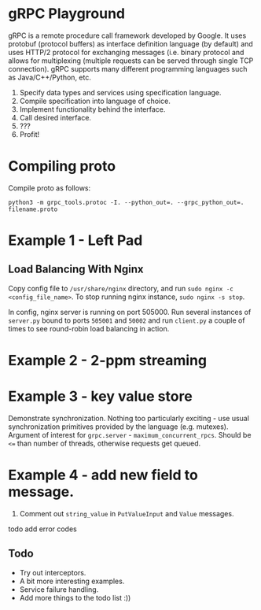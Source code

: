 # gRPC Playground
gRPC is a remote procedure call framework developed by Google. It uses protobuf (protocol buffers) as interface definition language (by default) and uses HTTP/2 protocol for exchanging messages (i.e. binary protocol and allows for multiplexing (multiple requests can be served through single TCP connection). gRPC supports many different programming languages such as Java/C++/Python, etc.

1. Specify data types and services using specification language.
2. Compile specification into language of choice.  
3. Implement functionality behind the interface. 
4. Call desired interface. 
5. ???
6. Profit!

# Compiling proto  
Compile proto as follows:

`python3 -m grpc_tools.protoc -I. --python_out=. --grpc_python_out=. filename.proto`

# Example 1 - Left Pad 
## 

## Load Balancing With Nginx
Copy config file to `/usr/share/nginx` directory, and run `sudo nginx -c <config_file_name>`. To stop running nginx instance, `sudo nginx -s stop`.

In config, nginx server is running on port 505000. Run several instances of `server.py` bound to ports `505001` and `50002` and run `client.py` a couple of times to see round-robin load balancing in action.


# Example 2 - 2-ppm streaming

# Example 3 - key value store 
Demonstrate synchronization. Nothing too particularly exciting - use usual synchronization primitives provided by the language (e.g. mutexes). Argument of interest for `grpc.server` - `maximum_concurrent_rpcs`. Should be `<=` than number of threads, otherwise requests get queued.


# Example 4 - add new field to message.

1. Comment out `string_value` in `PutValueInput` and `Value` messages.

todo add error codes




## Todo
* Try out interceptors. 
* A bit more interesting examples. 
* Service failure handling.
* Add more things to the todo list :))
